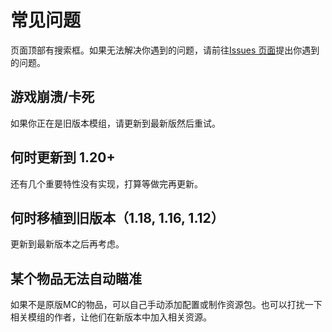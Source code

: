 # 常见问题

页面顶部有搜索框。如果无法解决你遇到的问题，请前往[Issues 页面](https://github.com/LEAWIND/Third-Person/issues)提出你遇到的问题。

## 游戏崩溃/卡死

如果你正在是旧版本模组，请更新到最新版然后重试。

## 何时更新到 1.20+

还有几个重要特性没有实现，打算等做完再更新。

## 何时移植到旧版本（1.18, 1.16, 1.12）

更新到最新版本之后再考虑。

## 某个物品无法自动瞄准

如果不是原版MC的物品，可以自己手动添加配置或制作资源包。也可以打扰一下相关模组的作者，让他们在新版本中加入相关资源。
